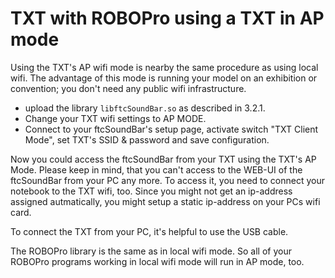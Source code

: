 # TXT with ROBOPro using a TXT in AP mode

Using the TXT's AP wifi mode is nearby the same procedure as using local wifi. The advantage of this mode is running your model on an exhibition or convention; you don't need any public wifi infrastructure.

* upload the library `libftcSoundBar.so` as described in 3.2.1.
* Change your TXT wifi settings to AP MODE.
* Connect to your ftcSoundBar's setup page, activate switch "TXT Client Mode", set TXT's SSID & password and save configuration.

Now you could access the ftcSoundBar from your TXT using the TXT's AP Mode. Please keep in mind, that you can't access to the WEB-UI of the ftcSoundBar from your PC any more. To access it, you need to connect your notebook to the TXT wifi, too. Since you might not get an ip-address assigned autmatically, you might setup a static ip-address on your PCs wifi card.

To connect the TXT from your PC, it's helpful to use the USB cable.

The ROBOPro library is the same as in local wifi mode. So all of your ROBOPro programs working in local wifi mode will run in AP mode, too.